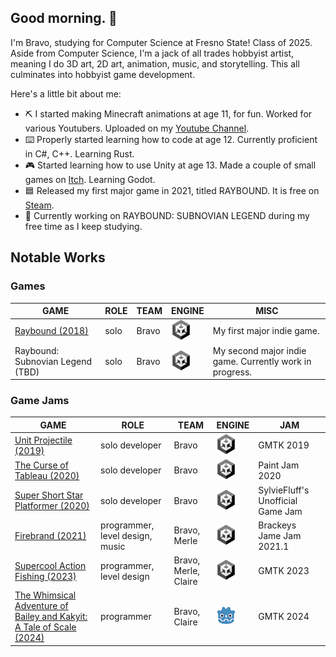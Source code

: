 ## Good morning. 👋

I'm Bravo, studying for Computer Science at Fresno State! Class of 2025. Aside from Computer Science, I'm a jack of all trades hobbyist artist, meaning I do 3D art, 2D art, animation, music, and storytelling. This all culminates into hobbyist game development.

Here's a little bit about me:
- ⛏️ I started making Minecraft animations at age 11, for fun. Worked for various Youtubers. Uploaded on my [Youtube Channel](https://www.youtube.com/channel/UCGy1MGq1qcujetf7GqPCITQ).
- ⌨️ Properly started learning how to code at age 12. Currently proficient in C#, C++. Learning Rust.
- 🎮 Started learning how to use Unity at age 13. Made a couple of small games on [Itch](https://braveo.itch.io/). Learning Godot.
- 🟦 Released my first major game in 2021, titled RAYBOUND. It is free on [Steam](https://store.steampowered.com/app/1626370/Raybound/). 
- 🦌 Currently working on RAYBOUND: SUBNOVIAN LEGEND during my free time as I keep studying.

## Notable Works

### Games

| GAME | ROLE | TEAM | ENGINE | MISC |
| ---- | ---- | ---- | ------ | ---- |
| [Raybound (2018)](https://store.steampowered.com/app/1626370/Raybound/) | solo | Bravo | ![UNITY](img/icon-unity.png "UNITY") | My first major indie game. |
| Raybound: Subnovian Legend (TBD) | solo | Bravo | ![UNITY](img/icon-unity.png "UNITY") | My second major indie game. Currently work in progress. |

### Game Jams

| GAME | ROLE | TEAM | ENGINE | JAM |
| ---- | ---- | ---- | ------ | --- |
| [Unit Projectile (2019)](https://braveo.itch.io/unit-projectile) | solo developer | Bravo | ![UNITY](img/icon-unity.png "UNITY") | GMTK 2019 |
| [The Curse of Tableau (2020)](https://braveo.itch.io/curse-of-tableau) | solo developer | Bravo | ![UNITY](img/icon-unity.png "UNITY") | Paint Jam 2020 |
| [Super Short Star Platformer (2020)](https://braveo.itch.io/short-star-platformer) | solo developer | Bravo | ![UNITY](img/icon-unity.png "UNITY") | SylvieFluff's Unofficial Game Jam |
| [Firebrand (2021)](https://merlebirb.itch.io/firebrand) | programmer, level design, music | Bravo, Merle | ![UNITY](img/icon-unity.png "UNITY") | Brackeys Jame Jam 2021.1 |
| [Supercool Action Fishing (2023)](https://braveo.itch.io/supercoolactionfishing) | programmer, level design | Bravo, Merle, Claire | ![UNITY](img/icon-unity.png "UNITY") | GMTK 2023 |
| [The Whimsical Adventure of Bailey and Kakyit: A Tale of Scale (2024)](https://braveo.itch.io/bailey-and-kakyit) | programmer | Bravo, Claire | ![GODOT](img/icon-godot.png "GODOT") | GMTK 2024 |

### 

<!--
**Braveo/Braveo** is a ✨ _special_ ✨ repository because its `README.md` (this file) appears on your GitHub profile.

Here are some ideas to get you started:

- 🔭 I’m currently working on ...
- 🌱 I’m currently learning ...
- 👯 I’m looking to collaborate on ...
- 🤔 I’m looking for help with ...
- 💬 Ask me about ...
- 📫 How to reach me: ...
- 😄 Pronouns: ...
- ⚡ Fun fact: ...
-->
